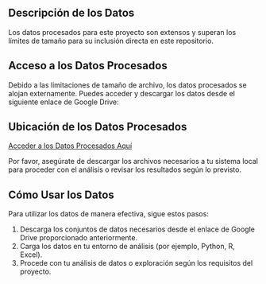 ## Descripción de los Datos

Los datos procesados para este proyecto son extensos y superan los límites de tamaño para su inclusión directa en este repositorio.

## Acceso a los Datos Procesados

Debido a las limitaciones de tamaño de archivo, los datos procesados se alojan externamente. Puedes acceder y descargar los datos desde el siguiente enlace de Google Drive:

## Ubicación de los Datos Procesados
[Acceder a los Datos Procesados Aquí](https://drive.google.com/drive/folders/1YgUoasnDRPIwcikb3eigEq24rDuGqyQN)


Por favor, asegúrate de descargar los archivos necesarios a tu sistema local para proceder con el análisis o revisar los resultados según lo previsto.

## Cómo Usar los Datos

Para utilizar los datos de manera efectiva, sigue estos pasos:

1. Descarga los conjuntos de datos necesarios desde el enlace de Google Drive proporcionado anteriormente.
2. Carga los datos en tu entorno de análisis (por ejemplo, Python, R, Excel).
3. Procede con tu análisis de datos o exploración según los requisitos del proyecto.